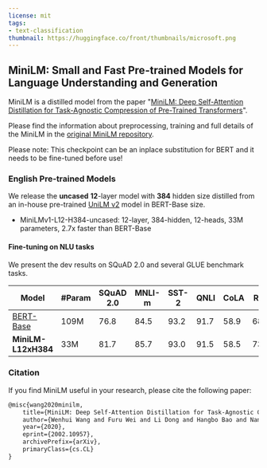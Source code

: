 ```yaml
---
license: mit
tags:
- text-classification
thumbnail: https://huggingface.co/front/thumbnails/microsoft.png
---
```


## MiniLM: Small and Fast Pre-trained Models for Language Understanding and Generation

MiniLM is a distilled model from the paper "[MiniLM: Deep Self-Attention Distillation for Task-Agnostic Compression of Pre-Trained Transformers](https://arxiv.org/abs/2002.10957)".

Please find the information about preprocessing, training and full details of the MiniLM in the [original MiniLM repository](https://github.com/microsoft/unilm/blob/master/minilm/).

Please note: This checkpoint can be an inplace substitution for BERT and it needs to be fine-tuned before use!

### English Pre-trained Models
We release the **uncased** **12**-layer model with **384** hidden size distilled from an in-house pre-trained [UniLM v2](/unilm) model in BERT-Base size.

- MiniLMv1-L12-H384-uncased: 12-layer, 384-hidden, 12-heads, 33M parameters, 2.7x faster than BERT-Base

#### Fine-tuning on NLU tasks

We present the dev results on SQuAD 2.0 and several GLUE benchmark tasks.

| Model                                             | #Param | SQuAD 2.0 | MNLI-m | SST-2 | QNLI | CoLA | RTE  | MRPC | QQP  |
|---------------------------------------------------|--------|-----------|--------|-------|------|------|------|------|------|
| [BERT-Base](https://arxiv.org/pdf/1810.04805.pdf) | 109M   | 76.8      | 84.5   | 93.2  | 91.7 | 58.9 | 68.6 | 87.3 | 91.3 |
| **MiniLM-L12xH384**                               | 33M    | 81.7      | 85.7   | 93.0  | 91.5 | 58.5 | 73.3 | 89.5 | 91.3 |

### Citation

If you find MiniLM useful in your research, please cite the following paper:

``` latex
@misc{wang2020minilm,
    title={MiniLM: Deep Self-Attention Distillation for Task-Agnostic Compression of Pre-Trained Transformers},
    author={Wenhui Wang and Furu Wei and Li Dong and Hangbo Bao and Nan Yang and Ming Zhou},
    year={2020},
    eprint={2002.10957},
    archivePrefix={arXiv},
    primaryClass={cs.CL}
}
```
